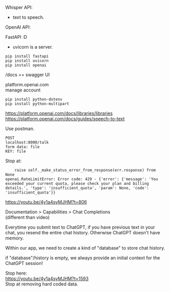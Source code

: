 
Whisper API:
- text to speech.

OpenAI API:


FastAPI :D   
- uvicorn is a server.


```
pip install fastapi
pip install uvicorn
pip install openai
```

/docs == swagger UI  

platform.openai.com  
manage account  


```
pip install python-dotenv
pip install python-multipart
```

https://platform.openai.com/docs/libraries/libraries  
https://platform.openai.com/docs/guides/speech-to-text  

Use postman.  
```
POST
localhost:8000/talk
form data: file
KEY: file

```

Stop at:
```
    raise self._make_status_error_from_response(err.response) from None
openai.RateLimitError: Error code: 429 - {'error': {'message': 'You exceeded your current quota, please check your plan and billing details.', 'type': 'insufficient_quota', 'param': None, 'code': 'insufficient_quota'}}
```
https://youtu.be/4y1a4syMJHM?t=806


Documentation > Capabilities > Chat Completions  
(different than video)  

Everytime you submit text to ChatGPT, if you have previous text in your chat, you resend the entire chat history. Otherwise ChatGPT doesn't have memory.  

Within our app, we need to create a kind of "database" to store chat history.  

if "database"/history is empty, we always provide an initial context for the ChatGPT session!  

Stop here:  
https://youtu.be/4y1a4syMJHM?t=1593  
Stop at removing hard coded data.



